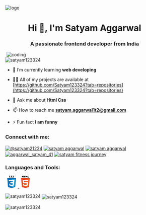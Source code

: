 ![logo](https://github.com/Satyam123324/Satyam123324/blob/main/github%20banner.png)
<h1 align="center">Hi 👋, I'm Satyam Aggarwal</h1>
<h3 align="center">A passionate frontend developer from India</h3>

<img  align="right" alt="coding" width="500" src="https://camo.githubusercontent.com/4d9f5ecceb711eec6e2018f38a5677dc657c9738d4a65ba3b928c41c0a45b439/68747470733a2f2f6d69726f2e6d656469756d2e636f6d2f6d61782f313336302f302a37513379765349765f7430696f4a2d5a2e676966">

<p align="left"> <img src="https://komarev.com/ghpvc/?username=satyam123324&label=Profile%20views&color=0e75b6&style=flat" alt="satyam123324" /> </p>

- 🌱 I’m currently learning **web developing**

- 👨‍💻 All of my projects are available at [https://github.com/Satyam123324?tab=repositories](https://github.com/Satyam123324?tab=repositories)

- 💬 Ask me about **Html Css**

- 📫 How to reach me **satyam.aggarwal1t2@gmail.com**

- ⚡ Fun fact **I am funny**

<h3 align="left">Connect with me:</h3>
<p align="left">
<a href="https://twitter.com/@satyam21234" target="blank"><img align="center" src="https://raw.githubusercontent.com/rahuldkjain/github-profile-readme-generator/master/src/images/icons/Social/twitter.svg" alt="@satyam21234" height="30" width="40" /></a>
<a href="https://linkedin.com/in/satyam aggarwal" target="blank"><img align="center" src="https://raw.githubusercontent.com/rahuldkjain/github-profile-readme-generator/master/src/images/icons/Social/linked-in-alt.svg" alt="satyam aggarwal" height="30" width="40" /></a>
<a href="https://fb.com/satyam aggarwal" target="blank"><img align="center" src="https://raw.githubusercontent.com/rahuldkjain/github-profile-readme-generator/master/src/images/icons/Social/facebook.svg" alt="satyam aggarwal" height="30" width="40" /></a>
<a href="https://instagram.com/aggarwal_satyam_41" target="blank"><img align="center" src="https://raw.githubusercontent.com/rahuldkjain/github-profile-readme-generator/master/src/images/icons/Social/instagram.svg" alt="aggarwal_satyam_41" height="30" width="40" /></a>
<a href="https://www.youtube.com/c/satyam fitness journey" target="blank"><img align="center" src="https://raw.githubusercontent.com/rahuldkjain/github-profile-readme-generator/master/src/images/icons/Social/youtube.svg" alt="satyam fitness journey" height="30" width="40" /></a>
</p>

<h3 align="left">Languages and Tools:</h3>
<p align="left"> <a href="https://www.w3schools.com/css/" target="_blank" rel="noreferrer"> <img src="https://raw.githubusercontent.com/devicons/devicon/master/icons/css3/css3-original-wordmark.svg" alt="css3" width="40" height="40"/> </a> <a href="https://www.w3.org/html/" target="_blank" rel="noreferrer"> <img src="https://raw.githubusercontent.com/devicons/devicon/master/icons/html5/html5-original-wordmark.svg" alt="html5" width="40" height="40"/> </a> </p>

<p><img align="left" src="https://github-readme-stats.vercel.app/api/top-langs?username=satyam123324&show_icons=true&locale=en&layout=compact" alt="satyam123324" /></p>

<p>&nbsp;<img align="center" src="https://github-readme-stats.vercel.app/api?username=satyam123324&show_icons=true&locale=en" alt="satyam123324" /></p>

<p><img align="center" src="https://github-readme-streak-stats.herokuapp.com/?user=satyam123324&" alt="satyam123324" /></p>

